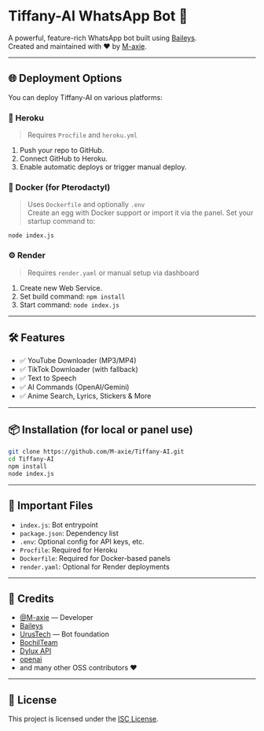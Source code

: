 # Tiffany-AI WhatsApp Bot 🤖

A powerful, feature-rich WhatsApp bot built using [Baileys](https://github.com/WhiskeySockets/Baileys).  
Created and maintained with ❤️ by [M-axie](https://github.com/M-axie).

---

## 🌐 Deployment Options

You can deploy Tiffany-AI on various platforms:

### 🚀 Heroku

> Requires `Procfile` and `heroku.yml`

1. Push your repo to GitHub.
2. Connect GitHub to Heroku.
3. Enable automatic deploys or trigger manual deploy.

### 🐳 Docker (for Pterodactyl)

> Uses `Dockerfile` and optionally `.env`  
Create an egg with Docker support or import it via the panel. Set your startup command to:

```
node index.js
```

### ⚙️ Render

> Requires `render.yaml` or manual setup via dashboard

1. Create new Web Service.
2. Set build command: `npm install`
3. Start command: `node index.js`

---

## 🛠 Features

- ✅ YouTube Downloader (MP3/MP4)
- ✅ TikTok Downloader (with fallback)
- ✅ Text to Speech
- ✅ AI Commands (OpenAI/Gemini)
- ✅ Anime Search, Lyrics, Stickers & More

---

## 📦 Installation (for local or panel use)

```bash
git clone https://github.com/M-axie/Tiffany-AI.git
cd Tiffany-AI
npm install
node index.js
```

---

## 📁 Important Files

- `index.js`: Bot entrypoint
- `package.json`: Dependency list
- `.env`: Optional config for API keys, etc.
- `Procfile`: Required for Heroku
- `Dockerfile`: Required for Docker-based panels
- `render.yaml`: Optional for Render deployments

---

## 👏 Credits

- [@M-axie](https://github.com/M-axie) — Developer
- [Baileys](https://github.com/WhiskeySockets/Baileys)
- [UrusTech](https://github.com/UrusTech) — Bot foundation
- [BochilTeam](https://github.com/BochilTeam/scraper)
- [Dylux API](https://github.com/Dylan-XD/api-dylux)
- [openai](https://github.com/openai/openai-node)
- and many other OSS contributors ❤️

---

## 📜 License

This project is licensed under the [ISC License](LICENSE).
